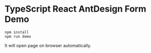 TypeScript React AntDesign Form Demo
=================================

```
npm install
npm run demo
```

It will open page on browser automatically.
